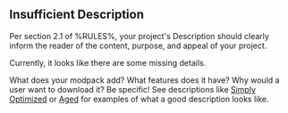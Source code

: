 ## Insufficient Description

Per section 2.1 of %RULES%, your project's Description should clearly inform the reader of the content, purpose, and appeal of your project.

Currently, it looks like there are some missing details.

What does your modpack add? What features does it have? Why would a user want to download it? Be specific!
See descriptions like [Simply Optimized](https://modrinth.com/modpack/sop) or [Aged](https://modrinth.com/modpack/aged) for examples of what a good description looks like.
